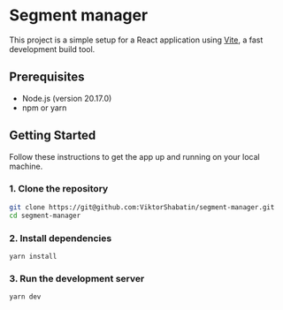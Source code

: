 # Segment manager

This project is a simple setup for a React application using [Vite](https://vitejs.dev/), a fast development build tool.

## Prerequisites

- Node.js (version 20.17.0)
- npm or yarn

## Getting Started

Follow these instructions to get the app up and running on your local machine.

### 1. Clone the repository

```bash
git clone https://git@github.com:ViktorShabatin/segment-manager.git
cd segment-manager
```

### 2. Install dependencies
``` yarn install ```

### 3. Run the development server
``` yarn dev ```


